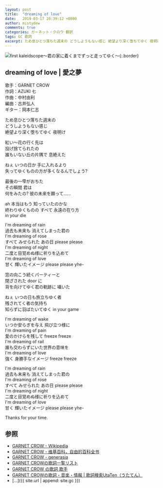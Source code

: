 ```yaml
---
layout: post
title:  "dreaming of love"
date:   2019-03-17 20:39:12 +0800
author: mistydew
comments: true
categories: ガーネット・クロウ 翻訳
tags: GC 歌詞
excerpt: ため息ひとつ落ちた週末の どうしようもない感じ 絶望より深く堕ちてゆく 夜明け
---
```

![first kaleidscope～君の家に着くまでずっと走ってゆく～](https://raw.githubusercontent.com/mistydew/gc2/master/cover/minial/MINIAL_first%20kaleidscope～君の家に着くまでずっと走ってゆく～.jpg){:.border}

## dreaming of love | 愛之夢

歌手：GARNET CROW<br>
作詞：AZUKI 七<br>
作曲：中村由利<br>
編曲：古井弘人<br>
ギター：岡本仁志

ため息ひとつ落ちた週末の<br>
どうしようもない感じ<br>
絶望より深く堕ちてゆく 夜明け

紅い～花の行く先は<br>
投げ捨てられたの<br>
誰もいない丘の片隅で 息絶えた

ねぇ いつの日か 手に入れるより<br>
失ってゆくものの方が多くなるんでしょう?

最後の一雫がおちた<br>
その瞬間 君は<br>
何をみたの? 彼の未来を願って……

ah 本当はもう 知っていたのかな<br>
終わりゆくものの すべて 永遠の在り方<br>
in your die

I'm dreaming of rain<br>
過去も未来も 消えてしまった君の<br>
I'm dreaming of rose<br>
すべて みせられた あの日 please please<br>
I'm dreaming of night<br>
二度と目覚めぬ様に祈りを込めて<br>
I'm dreaming of love<br>
甘く 輝いたイメージ please please yhe-

窓の向こう続くパーティーと<br>
閉ざされた door に<br>
背を向けてゆく君の軌跡に 囁いた

ねぇ いつの日も旅立ちゆく者<br>
残されてく者の気持ち<br>
知らずに羽ばたいてゆく in your game


I'm dreaming of wake<br>
いつか安らぎを与え 飛び立つ様に<br>
I'm dreaming of pain<br>
愛のかけらを残して freeze freeze<br>
I'm dreaming of rail<br>
誰も交わらずにいた世界の意味を<br>
I'm dreaming of love<br>
強く 身勝手なイメージ freeze freeze

I'm dreaming of rain<br>
過去も未来も 消えてしまった君の<br>
I'm dreaming of rose<br>
すべて みせられた あの日 please please<br>
I'm dreaming of night<br>
二度と目覚めぬ様に祈りを込めて<br>
I'm dreaming of love<br>
甘く 輝いたイメージ please please yhe-

Thanks for your time.

## 参照
* [GARNET CROW - Wikipedia](https://ja.wikipedia.org/wiki/GARNET_CROW)
* [GARNET CROW - 维基百科，自由的百科全书](https://zh.wikipedia.org/wiki/GARNET_CROW)
* [GARNET CROW - generasia](https://www.generasia.com/wiki/GARNET_CROW)
* [GARNET CROWの歌詞一覧リスト](https://www.uta-net.com/artist/344)
* [GARNET CROW の歌詞 歌手](http://www.kasi-time.com/subcat-uta-167-1.html)
* [GARNET CROWの歌詞・音楽・情報 \| 歌詞検索UtaTen（うたてん）](https://utaten.com/artist/GARNET+CROW)
* [...]({{ site.url | append: site.gc }})
